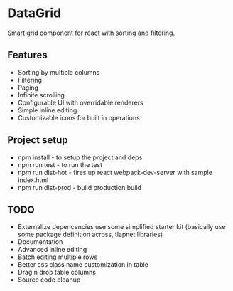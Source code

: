 # DataGrid

Smart grid component for react with sorting and filtering.

## Features

 * Sorting by multiple columns
 * Filtering
 * Paging
 * Infinite scrolling
 * Configurable UI with overridable renderers
 * Simple inline editing
 * Customizable icons for built in operations

## Project setup

 * npm install - to setup the project and deps
 * npm run test - to run the test
 * npm run dist-hot - fires up react webpack-dev-server with sample index.html
 * npm run dist-prod - build production build

## TODO

 * Externalize depencencies use some simplified starter kit (basically use some package definition across,
   tlapnet libraries)
 * Documentation
 * Advanced inline editing
 * Batch editing multiple rows
 * Better css class name customization in table
 * Drag n drop table columns
 * Source code cleanup
 